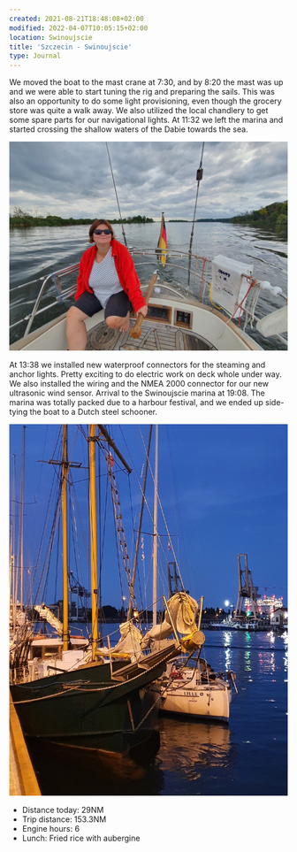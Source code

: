 ```yaml
---
created: 2021-08-21T18:48:08+02:00
modified: 2022-04-07T10:05:15+02:00
location: Swinoujscie
title: 'Szczecin - Swinoujscie'
type: Journal
---
```


We moved the boat to the mast crane at 7:30, and by 8:20 the mast was up and we were able to start tuning the rig and preparing the sails.
This was also an opportunity to do some light provisioning, even though the grocery store was quite a walk away. We also utilized the local chandlery to get some spare parts for our navigational lights.
At 11:32 we left the marina and started crossing the shallow waters of the Dabie towards the sea.

![Motoring](../2022/2c30ad1a912b324f74d70d33016fa56a.jpg) 

At 13:38 we installed new waterproof connectors for the steaming and anchor lights. Pretty exciting to do electric work on deck whole under way.
We also installed the wiring and the NMEA 2000 connector for our new ultrasonic wind sensor.
Arrival to the Swinoujscie marina at 19:08. The marina was totally packed due to a harbour festival, and we ended up side-tying the boat to a Dutch steel schooner.

![Rafted up](../2021/15a8a82c1c0e234c6119326d8e36125f.jpg) 

* Distance today: 29NM
* Trip distance: 153.3NM
* Engine hours: 6
* Lunch: Fried rice with aubergine
